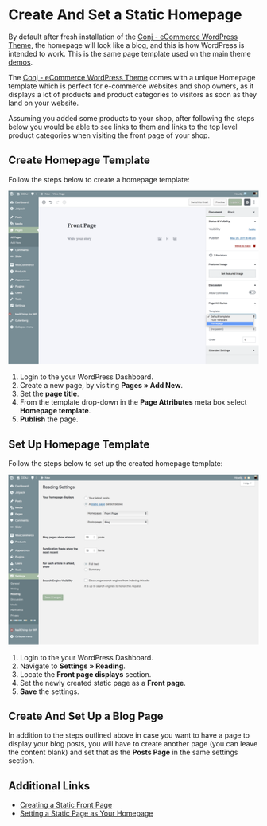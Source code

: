 # Create And Set a Static Homepage

By default after fresh installation of the [Conj - eCommerce WordPress Theme](https://themeforest.net/item/conj-ecommerce-wordpress-theme/21935639?ref=mypreview), the homepage will look like a blog, and this is how WordPress is intended to work. This is the same page template used on the main theme [demos](https://www.conj.ws).

The [Conj - eCommerce WordPress Theme](https://themeforest.net/item/conj-ecommerce-wordpress-theme/21935639?ref=mypreview) comes with a unique Homepage template which is perfect for e-commerce websites and shop owners, as it displays a lot of products and product categories to visitors as soon as they land on your website.

Assuming you added some products to your shop, after following the steps below you would be able to see links to them and links to the top level product categories when visiting the front page of your shop.

## Create Homepage Template

Follow the steps below to create a homepage template:

![Create a Homepage Template](img/create-homepage-template.png)

1. Login to the your WordPress Dashboard.
2. Create a new page, by visiting **Pages » Add New**.
3. Set the **page title**.
4. From the template drop-down in the **Page Attributes** meta box select **Homepage template**.
5. **Publish** the page.

## Set Up Homepage Template

Follow the steps below to set up the created homepage template:

![Setup a Homepage Template](img/setup-homepage-template.png)

1. Login to the your WordPress Dashboard.
2. Navigate to **Settings » Reading**.
3. Locate the **Front page displays** section.
4. Set the newly created static page as a **Front page**.
5. **Save** the settings.

## Create And Set Up a Blog Page

In addition to the steps outlined above in case you want to have a page to display your blog posts, you will have to create another page (you can leave the content blank) and set that as the **Posts Page** in the same settings section.

## Additional Links

* [Creating a Static Front Page](https://codex.wordpress.org/Creating_a_Static_Front_Page)
* [Setting a Static Page as Your Homepage](https://make.wordpress.org/training/handbook/user-lessons/setting-a-static-page-as-your-homepage/)
